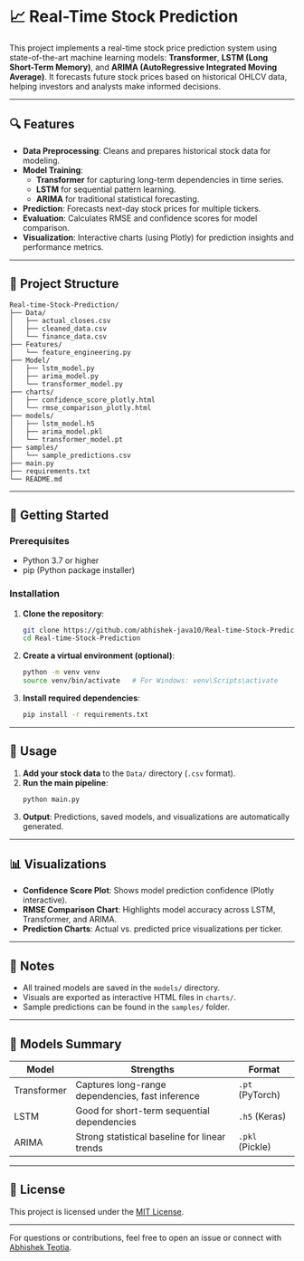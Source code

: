 
# 📈 Real-Time Stock Prediction

This project implements a real-time stock price prediction system using state-of-the-art machine learning models: **Transformer**, **LSTM (Long Short-Term Memory)**, and **ARIMA (AutoRegressive Integrated Moving Average)**. It forecasts future stock prices based on historical OHLCV data, helping investors and analysts make informed decisions.

---

## 🔍 Features

- **Data Preprocessing**: Cleans and prepares historical stock data for modeling.
- **Model Training**:
  - **Transformer** for capturing long-term dependencies in time series.
  - **LSTM** for sequential pattern learning.
  - **ARIMA** for traditional statistical forecasting.
- **Prediction**: Forecasts next-day stock prices for multiple tickers.
- **Evaluation**: Calculates RMSE and confidence scores for model comparison.
- **Visualization**: Interactive charts (using Plotly) for prediction insights and performance metrics.

---

## 📁 Project Structure

```
Real-time-Stock-Prediction/
├── Data/
│   ├── actual_closes.csv
│   ├── cleaned_data.csv
│   └── finance_data.csv
├── Features/
│   └── feature_engineering.py
├── Model/
│   ├── lstm_model.py
│   ├── arima_model.py
│   └── transformer_model.py
├── charts/
│   ├── confidence_score_plotly.html
│   └── rmse_comparison_plotly.html
├── models/
│   ├── lstm_model.h5
│   ├── arima_model.pkl
│   └── transformer_model.pt
├── samples/
│   └── sample_predictions.csv
├── main.py
├── requirements.txt
└── README.md
```

---

## 🚀 Getting Started

### Prerequisites

- Python 3.7 or higher
- pip (Python package installer)

### Installation

1. **Clone the repository**:
   ```bash
   git clone https://github.com/abhishek-java10/Real-time-Stock-Prediction.git
   cd Real-time-Stock-Prediction
   ```

2. **Create a virtual environment (optional)**:
   ```bash
   python -m venv venv
   source venv/bin/activate   # For Windows: venv\Scripts\activate
   ```

3. **Install required dependencies**:
   ```bash
   pip install -r requirements.txt
   ```

---

## 🧠 Usage

1. **Add your stock data** to the `Data/` directory (`.csv` format).
2. **Run the main pipeline**:
   ```bash
   python main.py
   ```
3. **Output**: Predictions, saved models, and visualizations are automatically generated.

---

## 📊 Visualizations

- **Confidence Score Plot**: Shows model prediction confidence (Plotly interactive).
- **RMSE Comparison Chart**: Highlights model accuracy across LSTM, Transformer, and ARIMA.
- **Prediction Charts**: Actual vs. predicted price visualizations per ticker.

---

## 📌 Notes

- All trained models are saved in the `models/` directory.
- Visuals are exported as interactive HTML files in `charts/`.
- Sample predictions can be found in the `samples/` folder.

---

## 🤖 Models Summary

| Model       | Strengths                                          | Format            |
|-------------|----------------------------------------------------|-------------------|
| Transformer | Captures long-range dependencies, fast inference  | `.pt` (PyTorch)   |
| LSTM        | Good for short-term sequential dependencies        | `.h5` (Keras)     |
| ARIMA       | Strong statistical baseline for linear trends      | `.pkl` (Pickle)   |

---

## 📄 License

This project is licensed under the [MIT License](LICENSE).

---

For questions or contributions, feel free to open an issue or connect with [Abhishek Teotia](https://github.com/abhishek-java10).
